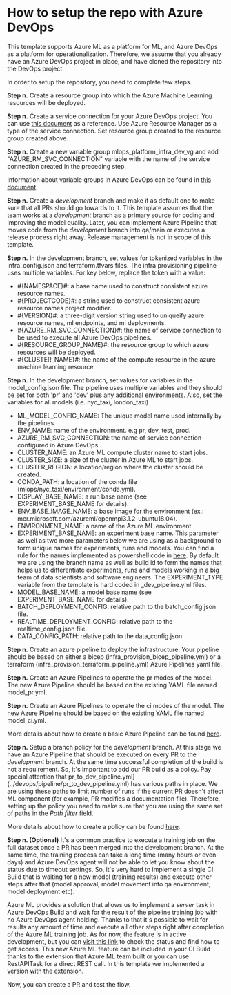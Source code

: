 # How to setup the repo with Azure DevOps

This template supports Azure ML as a platform for ML, and Azure DevOps as a platform for operationalization. Therefore, we assume that you already have an Azure DevOps project in place, and have cloned the repository into the DevOps project.

In order to setup the repository, you need to complete few steps.

**Step n.** Create a resource group into which the Azure Machine Learning resources will be deployed.

**Step n.** Create a service connection for your Azure DevOps project. You can use [this document](https://learn.microsoft.com/en-us/azure/devops/pipelines/library/service-endpoints?view=azure-devops&tabs=yaml) as a reference. Use Azure Resource Manager as a type of the service connection. Set resource group created to the resource group created above. 

**Step n.** Create a new variable group mlops_platform_infra_dev_vg and add "AZURE_RM_SVC_CONNECTION" variable with the name of the service connection created in the preceding step. 

Information about variable groups in Azure DevOps can be found in [this document](https://learn.microsoft.com/en-us/azure/devops/pipelines/library/variable-groups?view=azure-devops&tabs=classic).

**Step n.** Create a *development* branch and make it as default one to make sure that all PRs should go towards to it. This template assumes that the team works at a *development* branch as a primary source for coding and improving the model quality. Later, you can implement Azure Pipeline that moves code from the *development* branch into qa/main or executes a release process right away. Release management is not in scope of this template.

**Step n.** In the development branch, set values for tokenized variables in the infra_config.json and terraform.tfvars files. The infra provisioning pipeline uses multiple variables.
For key below, replace the token with a value:

- #{NAMESPACE}#: a base name used to construct consistent azure resource names.
- #{PROJECTCODE}#: a string used to construct consistent azure resource names project modifier.
- #{VERSION}#: a three-digit version string used to uniqueify azure resource names, ml endpoints, and ml deployments.
- #{AZURE_RM_SVC_CONNECTION}#: the name of service connection to be used to execute all Azure DevOps pipelines.
- #{RESOURCE_GROUP_NAME}#: the resource group to which azure resources will be deployed.
- #{CLUSTER_NAME}#: the name of the compute resource in the azure machine learning resource

**Step n.** In the development branch, set values for variables in the model_config.json file. The pipeline uses multiple variables and they should be set for both 'pr' and 'dev' plus any additional environments. Also, set the variables for all models (i.e. nyc_taxi, london_taxi)

- ML_MODEL_CONFIG_NAME: The unique model name used internally by the pipelines.
- ENV_NAME: name of the environment. e.g pr, dev, test, prod.
- AZURE_RM_SVC_CONNECTION: the name of service connection configured in Azure DevOps.
- CLUSTER_NAME: an Azure ML compute cluster name to start jobs.
- CLUSTER_SIZE: a size of the cluster in Azure ML to start jobs.
- CLUSTER_REGION: a location/region where the cluster should be created.
- CONDA_PATH: a location of the conda file (mlops/nyc_taxi/environment/conda.yml).
- DISPLAY_BASE_NAME: a run base name (see EXPERIMENT_BASE_NAME for details).
- ENV_BASE_IMAGE_NAME: a base image for the environment (ex.: mcr.microsoft.com/azureml/openmpi3.1.2-ubuntu18.04).
- ENVIRONMENT_NAME: a name of the Azure ML environment.
- EXPERIMENT_BASE_NAME: an experiment base name. This parameter as well as two more parameters below we are using as a background to form unique names for experiments, runs and models. You can find a rule for the names implemented as powershell code in [here](../devops/pipeline/templates/variables_template.yml). By default we are using the branch name as well as build id to form the names that helps us to differentiate experiments, runs and models working in a big team of data scientists and software engineers. The EXPERIMENT_TYPE variable from the template is hard coded in _dev_pipeline.yml files.
- MODEL_BASE_NAME: a model base name (see EXPERIMENT_BASE_NAME for details).
- BATCH_DEPLOYMENT_CONFIG: relative path to the batch_config.json file.
- REALTIME_DEPLOYMENT_CONFIG: relative path to the realtime_config.json file.
- DATA_CONFIG_PATH: relative path to the data_config.json.

**Step n.** Create an azure pipeline to deploy the infrastructure.  Your pipeline should be based on either a bicep (infra_provision_bicep_pipeline.yml) or a terraform (infra_provision_terraform_pipeline.yml) Azure Pipelines yaml file. 

**Step n.** Create an Azure Pipelines to operate the pr modes of the model. The new Azure Pipeline should be based on the existing YAML file named model_pr.yml.

**Step n.** Create an Azure Pipelines to operate the ci modes of the model. The new Azure Pipeline should be based on the existing YAML file named model_ci.yml.

More details about how to create a basic Azure Pipeline can be found [here](https://learn.microsoft.com/en-us/azure/devops/pipelines/create-first-pipeline?view=azure-devops&tabs).

**Step n.** Setup a branch policy for the *development* branch. At this stage we have an Azure Pipeline that should be executed on every PR to the *development* branch. At the same time successful completion of the build is not a requirement. So, it's important to add our PR build as a policy. Pay special attention that pr_to_dev_pipeline.yml](../devops/pipeline/pr_to_dev_pipeline.yml) has various paths in place. We are using these paths to limit number of runs if the current PR doesn't affect ML component (for example, PR modifies a documentation file). Therefore, setting up the policy you need to make sure that you are using the same set of paths in the *Path filter* field.

More details about how to create a policy can be found [here](https://learn.microsoft.com/en-us/azure/devops/repos/git/branch-policies?view=azure-devops&tabs=browser).

**Step n. (Optional)** It's a common practice to execute a training job on the full dataset once a PR has been merged into the development branch. At the same time, the training process can take a long time (many hours or even days) and Azure DevOps agent will not be able to let you know about the status due to timeout settings. So, it's very hard to implement a single CI Build that is waiting for a new model (training results) and execute other steps after that (model approval, model movement into qa environment, model deployment etc).

Azure ML provides a solution that allows us to implement a *server* task in Azure DevOps Build and wait for the result of the pipeline training job with no Azure DevOps agent holding. Thanks to that it's possible to wait for results any amount of time and execute all other steps right after completion of the Azure ML training job. As for now, the feature is in active development, but you can [visit this link](https://github.com/Azure/azure-mlops-automation) to check the status and find how to get access. This new Azure ML feature can be included in your CI Build thanks to the extension that Azure ML team built or you can use RestAPITask for a direct REST call. In this template we implemented a version with the extension.

Now, you can create a PR and test the flow.

